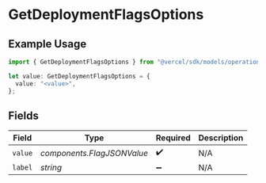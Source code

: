 # GetDeploymentFlagsOptions

## Example Usage

```typescript
import { GetDeploymentFlagsOptions } from "@vercel/sdk/models/operations/getdeployment.js";

let value: GetDeploymentFlagsOptions = {
  value: "<value>",
};
```

## Fields

| Field                      | Type                       | Required                   | Description                |
| -------------------------- | -------------------------- | -------------------------- | -------------------------- |
| `value`                    | *components.FlagJSONValue* | :heavy_check_mark:         | N/A                        |
| `label`                    | *string*                   | :heavy_minus_sign:         | N/A                        |